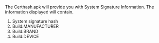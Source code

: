 The Certhash.apk will provide you with System Signature Information.
The information displayed will contain.
1. System signature hash
2. Build.MANUFACTURER
3. Build.BRAND
4. Build.DEVICE
